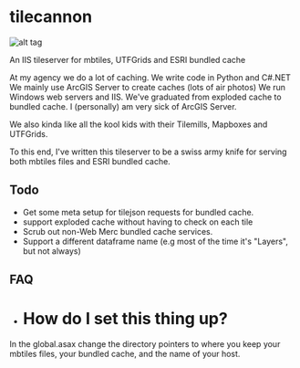 tilecannon
==========

![alt tag](http://images2.wikia.nocookie.net/__cb20100708175738/megaman/images/c/c6/Tile_cannon.jpg)

An IIS tileserver for mbtiles, UTFGrids and ESRI bundled cache

At my agency we do a lot of caching.
We write code in Python and C#.NET
We mainly use ArcGIS Server to create caches (lots of air photos)
We run Windows web servers and IIS.
We've graduated from exploded cache to bundled cache.
I (personally) am very sick of ArcGIS Server.

We also kinda like all the kool kids with their Tilemills, Mapboxes and UTFGrids.

To this end, I've written this tileserver to be a swiss army knife for serving both
 mbtiles files and ESRI bundled cache.

Todo
----
* Get some meta setup for tilejson requests for bundled cache.
* support exploded cache without having to check on each tile
* Scrub out non-Web Merc bundled cache services.
* Support a different dataframe name (e.g most of the time it's "Layers", but not always)

FAQ
---

* # How do I set this thing up?

In the global.asax change the directory pointers to where you keep your mbtiles files, your bundled cache, and the name of your host.

